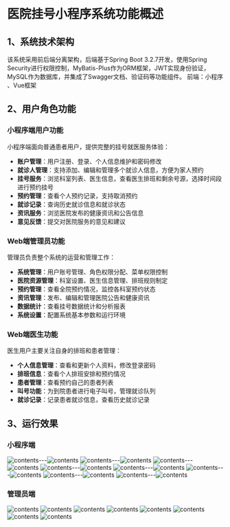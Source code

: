 # 医院挂号小程序系统功能概述

## 1、系统技术架构
该系统采用前后端分离架构，后端基于Spring Boot 3.2.7开发，使用Spring Security进行权限控制，MyBatis-Plus作为ORM框架，JWT实现身份验证，MySQL作为数据库，并集成了Swagger文档、验证码等功能组件。
前端：小程序 、Vue框架
##  2、用户角色功能

### 小程序端用户功能
小程序端面向普通患者用户，提供完整的挂号就医服务体验：
- **账户管理**：用户注册、登录、个人信息维护和密码修改
- **就诊人管理**：支持添加、编辑和管理多个就诊人信息，方便为家人预约
- **挂号服务**：浏览科室列表、医生信息，查看医生排班和剩余号源，选择时间段进行预约挂号
- **预约管理**：查看个人预约记录，支持取消预约
- **就诊记录**：查询历史就诊信息和就诊状态
- **资讯服务**：浏览医院发布的健康资讯和公告信息
- **意见反馈**：提交对医院服务的意见和建议

### Web端管理员功能
管理员负责整个系统的运营和管理工作：
- **系统管理**：用户账号管理、角色权限分配、菜单权限控制
- **医院资源管理**：科室设置、医生信息管理、排班规则制定
- **预约管理**：查看全院预约情况，监控各科室预约状态
- **资讯管理**：发布、编辑和管理医院公告和健康资讯
- **数据统计**：查看挂号数据统计和分析报表
- **系统设置**：配置系统基本参数和运行环境

### Web端医生功能
医生用户主要关注自身的排班和患者管理：
- **个人信息管理**：查看和更新个人资料，修改登录密码
- **排班信息**：查看个人排班安排和预约情况
- **患者管理**：查看预约自己的患者列表
- **叫号功能**：为到院患者进行电子叫号，管理就诊队列
- **就诊记录**：记录患者就诊信息，查看历史就诊记录

## 3、运行效果
### 小程序端

![contents](picture/picture1.png)---![contents](picture/picture2.png)
![contents](picture/picture3.png)---![contents](picture/picture4.png)
![contents](picture/picture5.png)---![contents](picture/picture6.png)
![contents](picture/picture7.png)---![contents](picture/picture8.png)
![contents](picture/picture9.png)---![contents](picture/picture10.png)
![contents](picture/picture11.png)---![contents](picture/picture12.png)
![contents](picture/picture13.png)---![contents](picture/picture14.png)
![contents](picture/picture15.png)---![contents](picture/picture16.png)
### 管理员端

![contents](picture/picture17.png)
![contents](picture/picture18.png)
![contents](picture/picture19.png)
![contents](picture/picture20.png)
![contents](picture/picture21.png)
![contents](picture/picture22.png)
![contents](picture/picture23.png)
![contents](picture/picture24.png)

